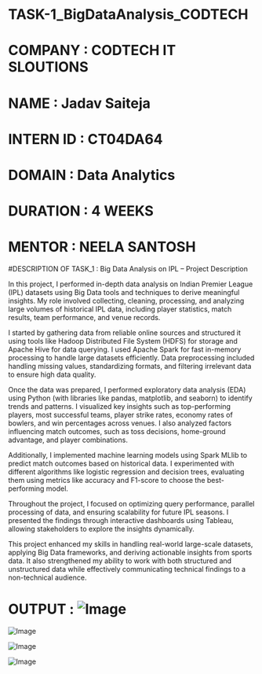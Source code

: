# TASK-1_BigDataAnalysis_CODTECH

# COMPANY : CODTECH IT SLOUTIONS

# NAME : Jadav Saiteja

# INTERN ID : CT04DA64

# DOMAIN : Data Analytics

# DURATION : 4 WEEKS

# MENTOR : NEELA SANTOSH

#DESCRIPTION OF TASK_1 : Big Data Analysis on IPL – Project Description

In this project, I performed in-depth data analysis on Indian Premier League (IPL) datasets using Big Data tools and techniques to derive meaningful insights. My role involved collecting, cleaning, processing, and analyzing large volumes of historical IPL data, including player statistics, match results, team performance, and venue records.

I started by gathering data from reliable online sources and structured it using tools like Hadoop Distributed File System (HDFS) for storage and Apache Hive for data querying. I used Apache Spark for fast in-memory processing to handle large datasets efficiently. Data preprocessing included handling missing values, standardizing formats, and filtering irrelevant data to ensure high data quality.

Once the data was prepared, I performed exploratory data analysis (EDA) using Python (with libraries like pandas, matplotlib, and seaborn) to identify trends and patterns. I visualized key insights such as top-performing players, most successful teams, player strike rates, economy rates of bowlers, and win percentages across venues. I also analyzed factors influencing match outcomes, such as toss decisions, home-ground advantage, and player combinations.

Additionally, I implemented machine learning models using Spark MLlib to predict match outcomes based on historical data. I experimented with different algorithms like logistic regression and decision trees, evaluating them using metrics like accuracy and F1-score to choose the best-performing model.

Throughout the project, I focused on optimizing query performance, parallel processing of data, and ensuring scalability for future IPL seasons. I presented the findings through interactive dashboards using Tableau, allowing stakeholders to explore the insights dynamically.

This project enhanced my skills in handling real-world large-scale datasets, applying Big Data frameworks, and deriving actionable insights from sports data. It also strengthened my ability to work with both structured and unstructured data while effectively communicating technical findings to a non-technical audience.

# OUTPUT : ![Image](https://github.com/user-attachments/assets/d46461a4-2de9-4003-8abb-ed21ce10d1fd)

![Image](https://github.com/user-attachments/assets/7012aa67-39e9-4c2c-864e-4e2fc64f8bb7)

![Image](https://github.com/user-attachments/assets/98d8fe6f-a66d-4262-a480-bf4ce7b82833)

![Image](https://github.com/user-attachments/assets/7da42a02-ed43-4e6f-ba59-3c0accaaa13e)
